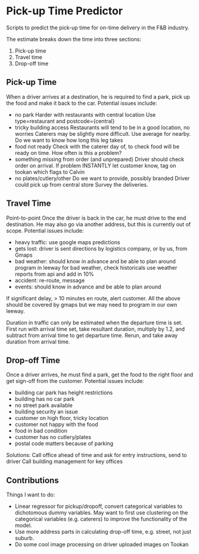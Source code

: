 # Pick-up Time Predictor
Scripts to predict the pick-up time for on-time delivery in the F&B industry.

The estimate breaks down the time into three sections:
1. Pick-up time
2. Travel time
3. Drop-off time

## Pick-up Time
When a driver arrives at a destination, he is required to find a park, pick up the food and make it back to the car. Potential issues include:
- no park
  Harder with restaurants with central location
  Use type=restaurant and postcode={central}
- tricky building access
  Restaurants will tend to be in a good location, no worries
  Caterers may be slightly more difficult. Use average for nearby.
  Do we want to know how long this leg takes
- food not ready
  Check with the caterer day of, to check food will be ready on time.
  How often is this a problem?
- something missing from order (and unprepared)
  Driver should check order on arrival.
  If problem INSTANTLY let customer know, tag on tookan which flags to Calvin
- no plates/cutlery/other
  Do we want to provide, possibly branded
  Driver could pick up from central store
  Survey the deliveries.

## Travel Time

Point-to-point
Once the driver is back in the car, he must drive to the end destination.
He may also go via another address, but this is currently out of scope.
Potential issues include:
- heavy traffic: use google maps predictions
- gets lost: driver is sent directions by logistics company, or by us, from Gmaps
- bad weather: should know in advance and be able to plan around
        program in leeway for bad weather, check historicals
        use weather reports from api and add in 10%
- accident: re-route, message
- events: should know in advance and be able to plan around

If significant delay, > 10 minutes en route, alert customer.
All the above should be covered by gmaps but we may need to program in our own leeway.

Duration in traffic can only be estimated when the departure time is set.
First run with arrival time set, take resultant duration, multiply by 1.2,
and subtract from arrival time to get departure time. Rerun, and take away
duration from arrival time.

## Drop-off Time
Once a driver arrives, he must find a park, get the food to the right floor
and get sign-off from the customer. Potential issues include:
- building car park has height restrictions
- building has no car park
- no street park available
- building security an issue
- customer on high floor, tricky location
- customer not happy with the food
- food in bad condition
- customer has no cutlery/plates
- postal code matters because of parking

Solutions:
Call office ahead of time and ask for entry instructions, send to driver
Call building management for key offices

## Contributions

Things I want to do:
- Linear regressor for pickup/dropoff, convert categorical variables to dichotomous dummy variables. May want to first use clustering on the categorical variables (e.g. caterers) to improve the functionality of the model.
- Use more address parts in calculating drop-off time, e.g. street, not just suburb.
- Do some cool image processing on driver uploaded images on Tookan
